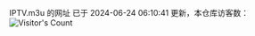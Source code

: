 IPTV.m3u 的网址 已于 2024-06-24 06:10:41 更新，本仓库访客数：![Visitor's Count](https://profile-counter.glitch.me/hero1898_tv/count.svg)
